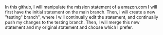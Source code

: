 
In this github, I will manipulate the mission statement of a amazon.com
I will first have the initial statement on the main branch. Then, I will create a new "testing" branch", where I will continually edit the statement, and continually push my changes to the testing branch. Then, I will merge this new statement and my original statement and choose which I prefer. 

